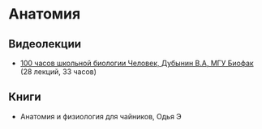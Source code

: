 # Анатомия

## Видеолекции

* [100 часов школьной биологии Человек, Дубынин В.А, МГУ Биофак](https://teach-in.ru/course/one-hundred-hours-of-school-biology) (28 лекций, 33 часов)

## Книги

* Анатомия и физиология для чайников, Одья Э

